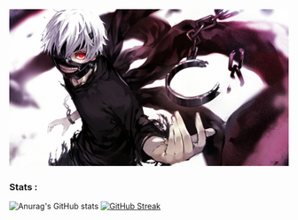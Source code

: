  [![MasterHead](wp6567766.webp)](https://github.com/slayywrld)
---

###  Stats :
![Anurag's GitHub stats](https://github-readme-stats.vercel.app/api?username=slayywrld&show_icons=true&theme=radical)
[![GitHub Streak](http://github-readme-streak-stats.herokuapp.com?user=slayywrld&theme=radical)](https://git.io/streak-stats)
